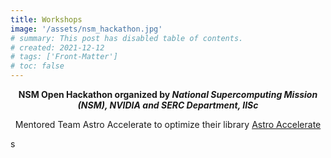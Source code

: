 ```yaml
---
title: Workshops
image: '/assets/nsm_hackathon.jpg'
# summary: This post has disabled table of contents.
# created: 2021-12-12
# tags: ['Front-Matter']
# toc: false
---
```


<p style="text-align:center;"> <b>NSM Open Hackathon organized by <i> National Supercomputing Mission (NSM), NVIDIA and SERC Department, IISc</i></b> </p>

<p style="text-align:center;">Mentored Team Astro Accelerate to optimize their library <a href="https://github.com/AstroAccelerateOrg/astro-accelerate">Astro Accelerate </a> </p>
s